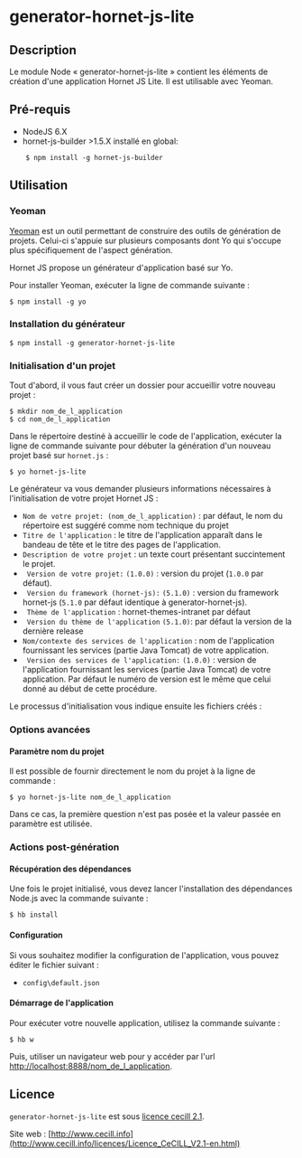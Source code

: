 # generator-hornet-js-lite

## Description

Le module Node « generator-hornet-js-lite » contient les éléments de création d'une application Hornet JS Lite. Il est utilisable avec Yeoman.

## Pré-requis

* NodeJS 6.X
* hornet-js-builder >1.5.X installé en global:

```shell
    $ npm install -g hornet-js-builder
```

## Utilisation

### Yeoman

[Yeoman](http://yeoman.io/) est un outil permettant de construire des outils de génération de projets. Celui-ci s'appuie sur plusieurs composants dont Yo qui s'occupe plus spécifiquement de l'aspect génération.

Hornet JS propose un générateur d'application basé sur Yo.

Pour installer Yeoman, exécuter la ligne de commande suivante :

```shell
$ npm install -g yo
```

### Installation du générateur

```shell
$ npm install -g generator-hornet-js-lite
```

### Initialisation d'un projet

Tout d'abord, il vous faut créer un dossier pour accueillir votre nouveau projet : 

```shell
$ mkdir nom_de_l_application
$ cd nom_de_l_application
```

Dans le répertoire destiné à accueillir le code de l'application, exécuter la ligne de commande suivante pour débuter la génération d'un nouveau projet basé sur `hornet.js` :

```shell
$ yo hornet-js-lite
```

Le générateur va vous demander plusieurs informations nécessaires à l'initialisation de votre projet Hornet JS :

* ` Nom de votre projet: (nom_de_l_application) ` : par défaut, le nom du répertoire est suggéré comme nom technique du projet
* ` Titre de l'application ` : le titre de l'application apparaît dans le bandeau de tête et le titre des pages de l'application.
* ` Description de votre projet ` : un texte court présentant succintement le projet.
* ` Version de votre projet:` `(1.0.0)` : version du projet (`1.0.0` par défaut).
* ` Version du framework (hornet-js):` `(5.1.0)` : version du framework hornet-js (`5.1.0` par défaut identique à generator-hornet-js).
* ` Thème de l'application` : hornet-themes-intranet par défaut 
* ` Version du thème de l'application` `(5.1.0)`: par défaut la version de la dernière release
* ` Nom/contexte des services de l'application ` : nom de l'application fournissant les services (partie Java Tomcat) de votre application.
* ` Version des services de l'application:` `(1.0.0)` : version de l'application fournissant les services (partie Java Tomcat) de votre application. Par défaut le numéro de version est le même que celui donné au début de cette procédure.

Le processus d'initialisation vous indique ensuite les fichiers créés :


### Options avancées

#### Paramètre nom du projet

Il est possible de fournir directement le nom du projet à la ligne de commande :

```shell
$ yo hornet-js-lite nom_de_l_application
```
Dans ce cas, la première question n'est pas posée et la valeur passée en paramètre est utilisée.

### Actions post-génération

#### Récupération des dépendances

Une fois le projet initialisé, vous devez lancer l'installation des dépendances Node.js avec la commande suivante :

```shell
$ hb install
```

#### Configuration

Si vous souhaitez modifier la configuration de l'application, vous pouvez éditer le fichier suivant :

* `config\default.json`

#### Démarrage de l'application

Pour exécuter votre nouvelle application, utilisez la commande suivante :

```shell
$ hb w
```

Puis, utiliser un navigateur web pour y accéder par l'url [http://localhost:8888/nom_de_l_application](http://localhost:8888/nom_de_l_application).


## Licence

`generator-hornet-js-lite` est sous [licence cecill 2.1](./LICENSE.md).

Site web : [http://www.cecill.info](http://www.cecill.info/licences/Licence_CeCILL_V2.1-en.html)